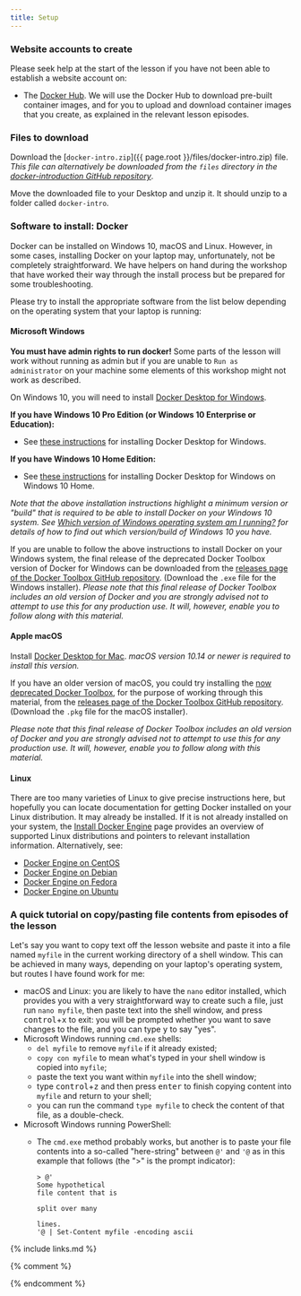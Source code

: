 ```yaml
---
title: Setup
---
```

### Website accounts to create
Please seek help at the start of the lesson if you have not been able to establish a website account on:
- The [Docker Hub](http://hub.docker.com). We will use the Docker Hub to download pre-built container images, and for you to upload and download container images that you create, as explained in the relevant lesson episodes.

### Files to download

Download the [`docker-intro.zip`]({{ page.root }}/files/docker-intro.zip) file. _This file can alternatively be downloaded from the `files` directory in the [docker-introduction GitHub repository](https://github.com/carpentries-incubator/docker-introduction/)_.

Move the downloaded file to your Desktop and unzip it. It should unzip to a folder called `docker-intro`. 

### Software to install: Docker

Docker can be installed on Windows 10, macOS and Linux. However, in some cases, installing Docker on your laptop may, unfortunately, not be completely straightforward. We have helpers on hand during the workshop that have worked their way through the install process but be prepared for some troubleshooting.

Please try to install the appropriate software from the list below depending on the operating system that your laptop is running:

#### **Microsoft Windows**
**You must have admin rights to run docker!** Some parts of the lesson will work without running as admin but if you are unable to `Run as administrator` on your machine some elements of this workshop might not work as described.

On Windows 10, you will need to install [Docker Desktop for Windows](https://hub.docker.com/editions/community/docker-ce-desktop-windows).

**If you have Windows 10 Pro Edition (or Windows 10 Enterprise or Education):** 

 - See [these instructions](https://docs.docker.com/docker-for-windows/install/) for installing Docker Desktop for Windows.

**If you have Windows 10 Home Edition:**

 - See [these instructions](https://docs.docker.com/docker-for-windows/install-windows-home/) for installing Docker Desktop for Windows on Windows 10 Home.

_Note that the above installation instructions highlight a minimum version or "build" that is required to be able to install Docker on your Windows 10 system. See [Which version of Windows operating system am I running?](https://support.microsoft.com/en-us/windows/which-version-of-windows-operating-system-am-i-running-628bec99-476a-2c13-5296-9dd081cdd808) for details of how to find out which version/build of Windows 10 you have._

If you are unable to follow the above instructions to install Docker on your Windows system, the final release of the deprecated Docker Toolbox version of Docker for Windows can be downloaded from the [releases page of the Docker Toolbox GitHub repository](https://github.com/docker/toolbox/releases). (Download the `.exe` file for the Windows installer). _Please note that this final release of Docker Toolbox includes an old version of Docker and you are strongly advised not to attempt to use this for any production use. It will, however, enable you to follow along with this material._

#### **Apple macOS**

Install [Docker Desktop for Mac](https://hub.docker.com/editions/community/docker-ce-desktop-mac). _macOS version 10.14 or newer is required to install this version._

If you have an older version of macOS, you could try installing the [now deprecated Docker Toolbox](https://docs.docker.com/docker-for-windows/docker-toolbox/), for the purpose of working through this material, from the [releases page of the Docker Toolbox GitHub repository](https://github.com/docker/toolbox/releases). (Download the `.pkg` file for the macOS installer).

_Please note that this final release of Docker Toolbox includes an old version of Docker and you are strongly advised not to attempt to use this for any production use. It will, however, enable you to follow along with this material._

#### **Linux**

There are too many varieties of Linux to give precise instructions here, but hopefully you can locate documentation for getting Docker installed on your Linux distribution. It may already be installed. If it is not already installed on your system, the [Install Docker Engine](https://docs.docker.com/engine/install/) page provides an overview of supported Linux distributions and pointers to relevant installation information. Alternatively, see:

 - [Docker Engine on CentOS](https://docs.docker.com/install/linux/docker-ce/centos/)
 - [Docker Engine on Debian](https://docs.docker.com/install/linux/docker-ce/debian/)
 - [Docker Engine on Fedora](https://docs.docker.com/install/linux/docker-ce/fedora/)
 - [Docker Engine on Ubuntu](https://docs.docker.com/install/linux/docker-ce/ubuntu/)

### A quick tutorial on copy/pasting file contents from episodes of the lesson
Let's say you want to copy text off the lesson website and paste it into a file named `myfile` in the current working directory of a shell window. This can be achieved in many ways, depending on your laptop's operating system, but routes I have found work for me:
- macOS and Linux: you are likely to have the `nano` editor installed, which provides you with a very straightforward way to create such a file, just run `nano myfile`, then paste text into the shell window, and press <kbd>control</kbd>+<kbd>x</kbd> to exit: you will be prompted whether you want to save changes to the file, and you can type <kbd>y</kbd> to say "yes".
- Microsoft Windows running `cmd.exe` shells:
  - `del myfile` to remove `myfile` if it already existed;
  - `copy con myfile` to mean what's typed in your shell window is copied into `myfile`;
  - paste the text you want within `myfile` into the shell window;
  - type <kbd>control</kbd>+<kbd>z</kbd> and then press <kbd>enter</kbd> to finish copying content into `myfile` and return to your shell;
  - you can run the command `type myfile` to check the content of that file, as a double-check.
- Microsoft Windows running PowerShell:
  - The `cmd.exe` method probably works, but another is to paste your file contents into a so-called "here-string" between `@'` and `'@` as in this example that follows (the ">" is the prompt indicator):

        > @'
        Some hypothetical
        file content that is

        split over many

        lines.
        '@ | Set-Content myfile -encoding ascii

{% include links.md %}

{% comment %}
<!--  LocalWords:  myfile kbd links.md md endcomment
-->
{% endcomment %}
